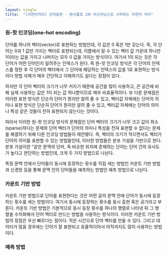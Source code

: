 ```yaml
---
layout: single
title:  "[자연어처리] 단어표현 - 텐서플로 2와 머신러닝으로 시작하는 자연어 처리"
---
```


### 원-핫 인코딩(one-hot encoding)
단어를 하나의 벡터(vector)로 표현하는 방법인데, 각 값은 0 혹은 1만 갖는다. 즉, 각 단어는 0과 1 값만 가지는 벡터로 표현되는데, 이름에서 알 수 있는 벡터   값 가운데 하나만 1이라는 값을 가지고 나머지는 모두 0 값을 가지는 방식이다. 여기서 1이 되는 것은 각 단어가 어떤 단어인지 알려주는 인덱스가 된다. 즉 원-핫 인코딩 방식은 각 단어의 인덱스를 정한 후 각 단어의 벡터에서 그 단어에 해당하는 인덱스의 값을 1로 표현하는 방식이다 방법 자체가 매우 간단하고 이해하기도 쉽다는 장점이 있다. 

하지만 각 단어 벡터의 크기가 너무 커지기 때문에 공간을 많이 사용하고, 큰 공간에 비해 실제 사용하는 값은 1이 되는 값 하나뿐이므로 매우 비효율적이다. 또 다른 문제점은 이러한 표현 방식은 단순히 단어가 뭔지만 알려 줄 수 있고, 벡터값 자체에는 단어의 의미나 표현 방식은 단순히 단어가 뭔지만 알려 줄 수 있고, 벡터값 자체에는 단어의 의미나 특성 같은 것들이 전혀 표현되지 않는다는 것이다. 

따라서 이러한 원-핫 인코딩 방식의 문제점인 단어 벡터의 크기가 너무 크고 값이 희소(sparse)하다는 문제와 단어 벡터가 단어의 의미나 특성을 전혀 표현할 수 없다는 문제를 해결하기 위해 다른 인코딩 방법들이 제안됐다. 즉, 벡터의 크기가 작으면서도 벡터가 단어의 의미를 표현할 수 있는 방법들인데, 이러한 방법들은 분포 가설을 기반으로 한다. 분포 가설이란 "같은 문맥의 단어, 즉 비슷한 위치에 존재하는 단어는 단어 간의 유사도가 높다고 판단하는 방법인데, 크게 두 가지 방법으로 나뉜다.

특정 문맥 안에서 단어들이 동시에 등장하는 횟수를 직접 세는 방법인 카운트 기반 방법과 신경망 등을 통해 문맥 안의 단어들을 예측하는 방법인 예측 방법으로 나뉜다.

### 카운트 기반 방법
카운트 기반 방법으로 단어를 표현한다는 것은 어떤 글의 문맥 안에 단어가 동시에 등장하는 횟수를 세는 방법이다. 여기서 동시에 등장하는 횟수를 동시 출현 혹은 공기라고 부른다. 카운트 기반 방법은 기본적으로 동시 등장 횟수를 하나의 행렬로 나타낸 뒤 그 행렬을 수치화해서 단어 백터로 만드는 방법을 사용하는 방식이다. 
이러한 카운트 기반 방법의 장점은 우선 빠르다는 점이다. 적은 시간으로 단어 벡터를 만들 수 있다. 그리고 데이터가 많을 경우에는 단어가 잘 표현되고 효율적이어서 아직까지도 많이 사용하는 방법이다.

### 예측 방법 
